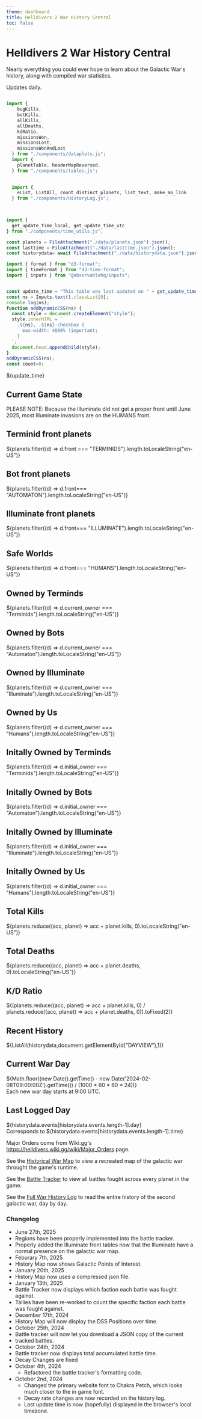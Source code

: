 ```yaml
---
theme: dashboard
title: Helldivers 2 War History Central
toc: false
---
```



# Helldivers 2 War History Central

Nearly everything you could ever hope to learn about the Galactic War's history, along with compiled war statistics.

Updates daily.


```js

import {
    bugKills,
    botKills,
    allKills,
    allDeaths,
    kdRatio,
    missionsWon,
    missionsLost,
    missionsWonAndLost
  } from "./components/dataplots.js";
  import {
    planetTable, headerMapReversed,
  } from "./components/tables.js";
  

  import {
    eList, ListAll, count_distinct_planets, list_text, make_mo_link
  } from "./components/HistoryLog.js";


  
import {
  get_update_time_local, get_update_time_utc
} from "./components/time_utils.js";

const planets = FileAttachment("./data/planets.json").json();
const lasttime = FileAttachment("./data/lasttime.json").json();
const historydata= await FileAttachment("./data/historydata.json").json();
```
```js
import { format } from "d3-format";
import { timeFormat } from "d3-time-format";
import { inputs } from "@observablehq/inputs";


const update_time = "This table was last updated on " + get_update_time_local(lasttime['update_time']);
const ns = Inputs.text().classList[0];
console.log(ns);
function addDynamicCSS(ns) {
  const style = document.createElement("style");
  style.innerHTML = `
    .${ns}, .${ns}-checkbox {
      max-width: 4000% !important;
    }
  `;
  document.head.appendChild(style);
}
addDynamicCSS(ns);
const count=0;
```

${update_time}
## Current Game State
PLEASE NOTE:
Because the Illuminate did not get a proper front until June 2025, most Illuminate invasions are on the HUMANS front.
<div class="grid grid-cols-4">
  <div class="card">
    <h2>Terminid front planets</h2>
    <span class="big">${planets.filter((d) => d.front === "TERMINIDS").length.toLocaleString("en-US")}</span>
  </div>
  <div class="card">
    <h2>Bot front planets</h2>
    <span class="big">${planets.filter((d) => d.front=== "AUTOMATON").length.toLocaleString("en-US")}</span>
  </div>
    <div class="card">
  <h2>Illuminate front planets</h2>
    <span class="big">${planets.filter((d) => d.front=== "ILLUMINATE").length.toLocaleString("en-US")}</span>
  </div>
  <div class="card">
    <h2>Safe Worlds</h2>
    <span class="big">${planets.filter((d) => d.front=== "HUMANS").length.toLocaleString("en-US")}</span>
  </div>
  <div class="card">
    <h2>Owned by Terminds</h2>
    <span class="big">${planets.filter((d) => d.current_owner === "Terminids").length.toLocaleString("en-US")}</span>
  </div>
    <div class="card">
    <h2>Owned by Bots</h2>
    <span class="big">${planets.filter((d) => d.current_owner === "Automaton").length.toLocaleString("en-US")}</span>
  </div>
    <div class="card">
    <h2>Owned by Illuminate</h2>
    <span class="big">${planets.filter((d) => d.current_owner === "Illuminate").length.toLocaleString("en-US")}</span>
  </div>
    <div class="card">
    <h2>Owned by Us</h2>
    <span class="big">${planets.filter((d) => d.current_owner === "Humans").length.toLocaleString("en-US")}</span>
  </div>

  <div class="card">
    <h2>Initally Owned by Terminds</h2>
    <span class="big">${planets.filter((d) => d.initial_owner === "Terminids").length.toLocaleString("en-US")}</span>
  </div>
    <div class="card">
    <h2>Initally Owned by Bots</h2>
    <span class="big">${planets.filter((d) => d.initial_owner === "Automaton").length.toLocaleString("en-US")}</span>
  </div>
  <div class="card">
    <h2>Initally Owned by Illuminate</h2>
    <span class="big">${planets.filter((d) => d.initial_owner === "Illuminate").length.toLocaleString("en-US")}</span>
  </div>
    <div class="card">
    <h2>Initally Owned by Us</h2>
    <span class="big">${planets.filter((d) => d.initial_owner === "Humans").length.toLocaleString("en-US")}</span>
  </div>

  <div class="card">
    <h2>Total Kills</h2>
    <span class="big">${planets.reduce((acc, planet) => acc + planet.kills, 0).toLocaleString("en-US")}</span>
  </div>
  <div class="card">
    <h2>Total Deaths</h2>
    <span class="big">${planets.reduce((acc, planet) => acc + planet.deaths, 0).toLocaleString("en-US")}</span>
  </div>
  <div class="card">
    <h2>K/D Ratio</h2>
    <span class="big">${(planets.reduce((acc, planet) => acc + planet.kills, 0) / planets.reduce((acc, planet) => acc + planet.deaths, 0)).toFixed(2)}</span>
  </div>
</div>

## Recent History

<div class="grid grid-cols-3">
<div id="Days" class='card big grid-colspan-2 grid-rowspan-3'>
  <div id="DAYVIEW" style="overflow-y: scroll; max-height: 400px;"></div>
  ${ListAll(historydata,document.getElementById("DAYVIEW"),1)}
  
</div>
<div class="card">
    <h2>Current War Day</h2>
    <span class="big">${Math.floor((new Date().getTime() - new Date('2024-02-08T09:00:00Z').getTime()) / (1000 * 60 * 60 * 24))}</span>
    <br/>
    <span>Each new war day starts at 9:00 UTC.</span>
    
</div>
<div class="card">
    <h2>Last Logged Day</h2>
    <span class="big">${historydata.events[historydata.events.length-1].day}</span>
    <br/>
    <span >Corresponds to ${historydata.events[historydata.events.length-1].time}</span>
  </div>
</div>


Major Orders come from Wiki.gg's https://helldivers.wiki.gg/wiki/Major_Orders page.

See the [Historical War Map](./history_map) to view a recreated map of the galactic war throught the game's runtime.

See the [Battle Tracker](./battle_tracker)  to view all battles fought across every planet in the game.

See the [Full War History Log](./history_log_full)  to read the entire history of the second galactic war, day by day.

### Changelog
* June 27th, 2025
 * Regions have been properly implemented into the battle tracker.
 * Properly added the Illuminate front tables now that the Illuminate have a normal presence on the galactic war map.
* Feburary 7th, 2025
 * History Map now shows Galactic Points of Interest.
* January 20th, 2025
 * History Map now uses a compressed json file.
* January 13th, 2025
 * Battle Tracker now displays which faction each battle was fought against.
 * Tallies have been re-worked to count the specific faction each battle was fought against.
* December 17th, 2024
 * History Map will now display the DSS Positions over time.
* October 25th, 2024
 * Battle tracker will now let you download a JSON copy of the current
 * tracked battles.
* October 24th, 2024
 * Battle tracker now displays total accumulated battle time.
 * Decay Changes are fixed
* October 4th, 2024
  * Refactored the battle tracker's formatting code.
* October 2nd, 2024
  * Changed the primary website font to Chakra Petch, which looks much closer to the in game font.
  * Decay rate changes are now recorded on the history log.
  * Last update time is now (hopefully) displayed in the browser's local timezone.
  